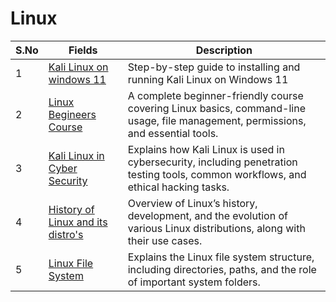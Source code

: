 # Linux


| S.No          | Fields   | Description   |
| ------------- | ------------- | ------------- |
| 1             | [Kali Linux on windows 11](https://www.youtube.com/watch?v=MPkni85O9JA&t=1s&pp=ygUMa2FsaSBsaW51eCAg) | Step-by-step guide to installing and running Kali Linux on Windows 11  |
| 2             | [Linux Begineers Course](https://www.youtube.com/watch?v=lZAoFs75_cs) | A complete beginner-friendly course covering Linux basics, command-line usage, file management, permissions, and essential tools.  |
| 3             | [Kali Linux in Cyber Security](https://www.youtube.com/watch?v=WUMo7LMRdwA) | Explains how Kali Linux is used in cybersecurity, including penetration testing tools, common workflows, and ethical hacking tasks. |
| 4             | [History of Linux and its distro's](https://www.youtube.com/watch?v=ShcR4Zfc6Dw&pp=ygUXbGludXggZGlzdHJvICBleHBsYWluZWQ%3D)| Overview of Linux’s history, development, and the evolution of various Linux distributions, along with their use cases.  | 
| 5             | [Linux File System](https://www.youtube.com/watch?v=A3G-3hp88mo&pp=ygUWbGludXggc3lzdGVtIGV4cGxhaW5lZA%3D%3D) | Explains the Linux file system structure, including directories, paths, and the role of important system folders. |
